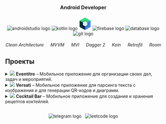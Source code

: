 <h3 align="center">Android Developer</h3>
  
###

<div align="center">
  <img src="https://cdn.jsdelivr.net/gh/devicons/devicon/icons/androidstudio/androidstudio-original.svg" height="40" alt="androidstudio logo"  />
  <img src="https://cdn.jsdelivr.net/gh/devicons/devicon/icons/kotlin/kotlin-original.svg" height="40" alt="kotlin logo"  />
  <img src="https://raw.githubusercontent.com/devicons/devicon/6910f0503efdd315c8f9b858234310c06e04d9c0/icons/jetpackcompose/jetpackcompose-original.svg" height="40" alt="compose logo"  />
  <img src="https://cdn.jsdelivr.net/gh/devicons/devicon/icons/firebase/firebase-plain.svg" height="40" alt="firebase logo"  />
  <img src="https://github.com/arshapshap/arshapshap/assets/48681339/ca1205c6-6259-4e0e-9d54-a910f6c08daf" height="40" alt="database logo"  />
  <img src="https://cdn.jsdelivr.net/gh/devicons/devicon/icons/git/git-original.svg" height="40" alt="git logo"  />
  <h6 align="center">Clean Architecture &emsp; MVVM &emsp; MVI &emsp; Dagger 2 &emsp; Koin &emsp; Retrofit &emsp; Room</h6>
</div>

## Проекты
<details><summary><image src='https://github.com/arshapshap/Eventitre/assets/48681339/cd9354c1-1ff5-48c9-9b4c-b2da1e7946c8' width=50 /> <b>Eventitre</b> – Мобильное приложение для организации своих дел, задач и мероприятий.</summary>
<br>
<blockquote><b>Стек</b>: Многомодульность, MVVM, Dagger 2, Room, Custom View, JUnit 5, др.
<br><a href="https://github.com/arshapshap/Eventitre">Репозиторий</a></blockquote>
</details>

<details><summary><image src='https://github.com/arshapshap/versati/assets/48681339/684c2581-02f6-4ba1-aa6d-bec77da5f6b3' width=50 /> <b>Versati</b> – Мобильное приложение для парсинга текста с изображения и для генерации QR-кодов и диаграмм.</summary>
<br>
<blockquote><b>Стек</b>: Многомодульность, MVI, Compose, Koin, Room, Retrofit, Firebase, др.
<br><a href="https://github.com/arshapshap/versati">Репозиторий</a></blockquote>
</details>

<details><summary><image src='https://github.com/arshapshap/cocktail-bar/assets/48681339/f8f8f67f-a3ad-4ebe-9773-aeb6e51f7751' width=50 /> <b>Cocktail Bar</b> – Мобильное приложение для создания и хранения рецептов коктейлей.</summary>
<br>
<blockquote><b>Стек</b>: MVVM, Dagger 2, Room, др.
<br><a href="https://github.com/arshapshap/cocktail-bar">Репозиторий</a></blockquote>
</details>
  
##

<!--
<br>
<div align="center">
  <img src="https://github-readme-stats.vercel.app/api?username=arshapshap&hide_title=false&hide_rank=false&show_icons=true&include_all_commits=true&count_private=true&disable_animations=false&theme=dark&locale=en&hide_border=false&order=1" height="150" alt="stats graph"  />
  <img src="https://github-readme-stats.vercel.app/api/top-langs?username=arshapshap&locale=en&hide_title=false&layout=compact&card_width=320&langs_count=5&theme=dark&hide_border=false&order=2" height="150" alt="languages graph"  />
  <img src="https://leetcode-stats-six.vercel.app/?username=umoyourt&theme=dark" height="150" alt="leetcode stats" />
</div>

###
-->
<div align="center">
  
  <a href="https://t.me/raytmo/" target="_blank" style="text-decoration: none;">
    <img src="https://raw.githubusercontent.com/maurodesouza/profile-readme-generator/master/src/assets/icons/social/telegram/default.svg" height="40" alt="telegram logo"  />
  </a>
  <img width=4 />
  <a href="https://leetcode.com/u/umoyourt/" target="_blank" style="text-decoration: none;">
    <img src="https://upload.wikimedia.org/wikipedia/commons/thumb/a/ab/LeetCode_logo_white_no_text.svg/800px-LeetCode_logo_white_no_text.svg.png?20200120234911" height="40" alt="leetcode logo"  />
  </a>
  
</div>

<!--
###
<div align="center">
  
![Telegram](https://img.shields.io/badge/Telegram-2CA5E0?style=for-the-badge&logo=telegram&logoColor=white&link=https://t.me/raytmo/)
![LeetCode](https://img.shields.io/badge/LeetCode-000000?style=for-the-badge&logo=LeetCode&logoColor=#d16c06&link=https://leetcode.com/u/umoyourt/)

</div>
-->
